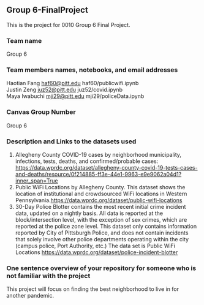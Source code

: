 ## Group 6-FinalProject
This is the project for 0010 Group 6 Final Project.

### Team name
Group 6

### Team members names, notebooks, and email addresses
Haotian Fang haf60@pitt.edu haf60/publicwifi.ipynb
<br/>
Justin Zeng juz52@pitt.edu juz52/covid.ipynb
<br/>
Maya Iwabuchi mji29@pitt.edu mji29/policeData.ipynb

### Canvas Group Number
Group 6

### Description and Links to the datasets used
1. Allegheny County COVID-19 cases by neighborhood municipality, infections, tests, deaths, and confirmed/probable cases:
https://data.wprdc.org/dataset/allegheny-county-covid-19-tests-cases-and-deaths/resource/0f214885-ff3e-44e1-9963-e9e9062a04d1?inner_span=True
2. Public WiFi Locations by Allegheny County. This dataset shows the location of institutional and crowdsourced WiFi locations in Western Pennsylvania.https://data.wprdc.org/dataset/public-wifi-locations
3. 30-Day Police Blotter contains the most recent initial crime incident data, updated on a nightly basis. All data is reported at the block/intersection level, with the exception of sex crimes, which are reported at the police zone level. This dataset only contains information reported by City of Pittsburgh Police, and does not contain incidents that solely involve other police departments operating within the city (campus police, Port Authority, etc.)
The data set is Public WiFi Locations https://data.wprdc.org/dataset/police-incident-blotter

### One sentence overview of your repository for someone who is not familiar with the project
This project will focus on finding the best neighborhood to live in for another pandemic.
